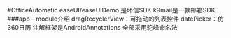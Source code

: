 #OfficeAutomatic
easeUI/easeUIDemo 是环信SDK
k9mail是一款邮箱SDK 
###app－module介绍
dragRecyclerView：可拖动的列表控件
datePicker：仿360日历
注解框架是AndroidAnnotations
全部采用驼峰命名法